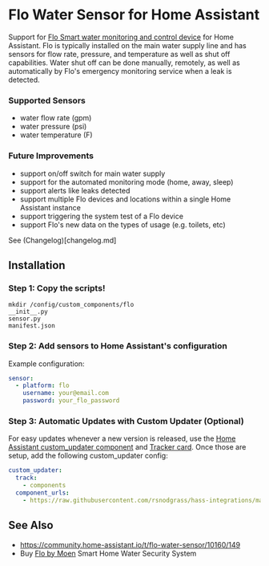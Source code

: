 # Flo Water Sensor for Home Assistant

Support for [Flo Smart water monitoring and control device](https://amzn.to/2WBn8tW?tag=rynoshark-20) for Home Assistant. Flo is typically installed on the main water supply line and has sensors for flow rate, pressure, and temperature as well as shut off capabilities. Water shut off can be done manually, remotely, as well as automatically by Flo's emergency monitoring service when a leak is detected.

### Supported Sensors

- water flow rate (gpm)
- water pressure (psi)
- water temperature (F)

### Future Improvements

- support on/off switch for main water supply
- support for the automated monitoring mode (home, away, sleep)
- support alerts like leaks detected
- support multiple Flo devices and locations within a single Home Assistant instance
- support triggering the system test of a Flo device
- support Flo's new data on the types of usage (e.g. toilets, etc)

See (Changelog)[changelog.md]

## Installation

### Step 1: Copy the scripts!

```
mkdir /config/custom_components/flo
__init__.py 
sensor.py
manifest.json
```

### Step 2: Add sensors to Home Assistant's configuration

Example configuration:

```yaml
sensor:
  - platform: flo
    username: your@email.com
    password: your_flo_password
```

### Step 3: Automatic Updates with Custom Updater (Optional)

For easy updates whenever a new version is released, use the [Home Assistant custom_updater component](https://github.com/custom-components/custom_updater/wiki/Installation) and [Tracker card](https://github.com/custom-cards/tracker-card). Once those are setup, add the following custom_updater config:

```yaml
custom_updater:
  track:
    - components
  component_urls:
    - https://raw.githubusercontent.com/rsnodgrass/hass-integrations/master/custom_updater.json
```


## See Also

* https://community.home-assistant.io/t/flo-water-sensor/10160/149
* Buy [Flo by Moen](https://amzn.to/2WBn8tW?tag=rynoshark-20) Smart Home Water Security System
